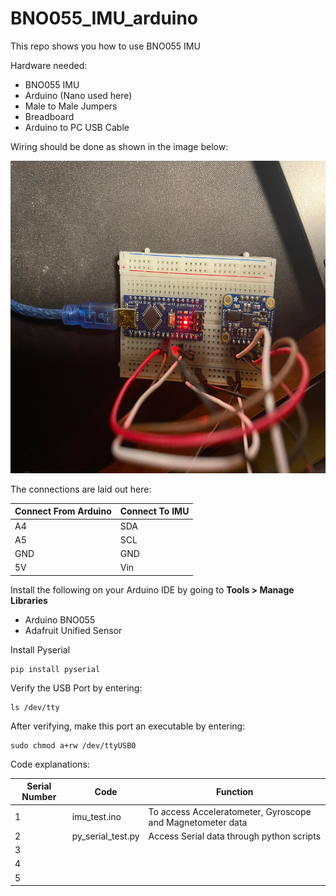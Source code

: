 # BNO055_IMU_arduino

This repo shows you how to use BNO055 IMU

Hardware needed:

- BNO055 IMU
- Arduino (Nano used here)
- Male to Male Jumpers
- Breadboard
- Arduino to PC USB Cable

Wiring should be done as shown in the image below:

<p align="center">
  <img height="500" src="Images/setup.jpeg">
</p>

The connections are laid out here:

| Connect From Arduino |  Connect To IMU |
| ------------- | ------------- | 
| A4  | SDA  | 
| A5 | SCL | 
| GND | GND  | 
| 5V | Vin | 

Install the following on your Arduino IDE by going to **Tools > Manage Libraries**

- Arduino BNO055
- Adafruit Unified Sensor

Install Pyserial

    pip install pyserial

Verify the USB Port by entering:

    ls /dev/tty

After verifying, make this port an executable by entering:

    sudo chmod a+rw /dev/ttyUSB0 

Code explanations:

| Serial Number| Code  | Function |
| ------------- | ------------- | ------------- |
| 1  | imu_test.ino | To access Acceleratometer, Gyroscope and Magnetometer data  |
| 2  |  py_serial_test.py | Access Serial data through python scripts |
| 3 |  | |
| 4 |  | |
| 5 | | |
 
